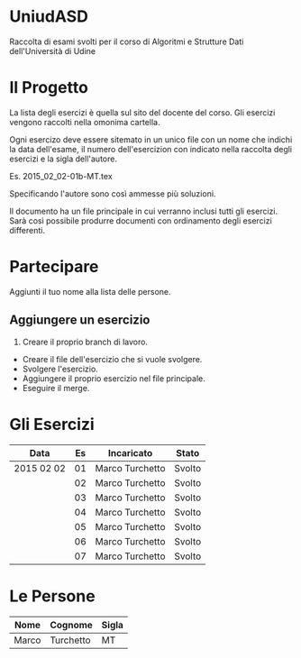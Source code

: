 # UniudASD
Raccolta di esami svolti per il corso di Algoritmi e Strutture Dati dell'Università di Udine

# Il Progetto

La lista degli esercizi è quella sul sito del docente del corso.
Gli esercizi vengono raccolti nella omonima cartella.

Ogni esercizo deve essere sitemato in un unico file con un nome che indichi la data dell'esame, il numero dell'esercizion con indicato nella raccolta degli esercizi e la sigla dell'autore.

Es. 2015_02_02-01b-MT.tex

Specificando l'autore sono così ammesse più soluzioni.

Il documento ha un file principale in cui verranno inclusi tutti gli esercizi.
Sarà così possibile produrre documenti con ordinamento degli esercizi differenti.

# Partecipare

Aggiunti il tuo nome alla lista delle persone.

## Aggiungere un esercizio

1. Creare il proprio branch di lavoro.
- Creare il file dell'esercizio che si vuole svolgere.
- Svolgere l'esercizio.
- Aggiungere il proprio esercizio nel file principale.
- Eseguire il merge.



# Gli Esercizi

| Data          | Es  | Incaricato      | Stato         |
| ------------- | --- | --------------- | ------------- |
| 2015 02 02    | 01  | Marco Turchetto | Svolto        |
|               | 02  | Marco Turchetto | Svolto        |
|               | 03  | Marco Turchetto | Svolto        |
|               | 04  | Marco Turchetto | Svolto        |
|               | 05  | Marco Turchetto | Svolto        |
|               | 06  | Marco Turchetto | Svolto        |
|               | 07  | Marco Turchetto | Svolto        |

# Le Persone

| Nome          | Cognome      | Sigla | 
| ------------- |------------- | ----- |
| Marco         |Turchetto     | MT    |
